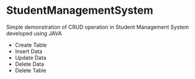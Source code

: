 # StudentManagementSystem
Simple demonstration of CRUD operation in Student Management System developed using JAVA
- Create Table
- Insert Data
- Update Data
- Delete Data
- Delete Table
